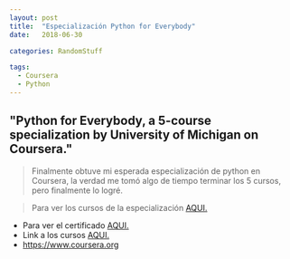 ```yaml
---
layout: post
title:  "Especialización Python for Everybody"
date:   2018-06-30

categories: RandomStuff

tags:
  - Coursera
  - Python
---
```


## "Python for Everybody, a 5-course specialization by University of Michigan on Coursera."

> Finalmente obtuve mi esperada especialización de python en Coursera, la verdad me tomó algo de tiempo terminar los
> 5 cursos, pero finalmente lo logré.

> Para ver los cursos de la especialización [AQUI.](https://www.coursera.org/account/accomplishments/specialization/C7LR7L6QLAFT)

<!-- more -->

* Para ver el certificado [AQUI.](https://www.coursera.org/account/accomplishments/specialization/certificate/C7LR7L6QLAFT)
* Link a los cursos [AQUI.](https://www.coursera.org/specializations/python)
* https://www.coursera.org
